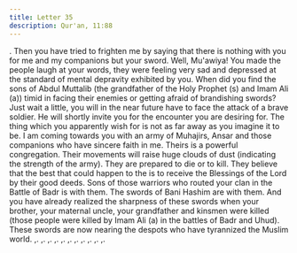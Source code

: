 ```yaml
---
title: Letter 35
description: Qur'an, 11:88
---
```


. 
Then you have tried to frighten me by saying that there is nothing with you for me and my 
companions but your sword. Well, Mu'awiya! You made the people laugh at your words, they 
were feeling very sad and depressed at the standard of mental depravity exhibited by you. 
When did you find the sons of Abdul Muttalib (the grandfather of the Holy Prophet (s) and 
Imam Ali (a)) timid in facing their enemies or getting afraid of brandishing swords? 
Just wait a little, you will in the near future have to face the attack of a brave soldier. He will 
shortly invite you for the encounter you are desiring for. The thing which you apparently wish 
for is not as far away as you imagine it to be. I am coming towards you with an army of 
Muhajirs, Ansar and those companions who have sincere faith in me. Theirs is a powerful 
congregation. Their movements will raise huge clouds of dust (indicating the strength of the 
army). They are prepared to die or to kill. They believe that the best that could happen to the 
is to receive the Blessings of the Lord by their good deeds. Sons of those warriors who routed 
your clan in the Battle of Badr is with them. 
The swords of Bani Hashim are with them. And you have already realized the sharpness of 
these swords when your brother, your maternal uncle, your grandfather and kinsmen were 
killed (those people were killed by Imam Ali (a) in the battles of Badr and Uhud). These 
swords are now nearing the despots who have tyrannized the Muslim world. 
,. 
,. ,. ,. 
,. 
,. ,. ,. 
,. ,. ,.